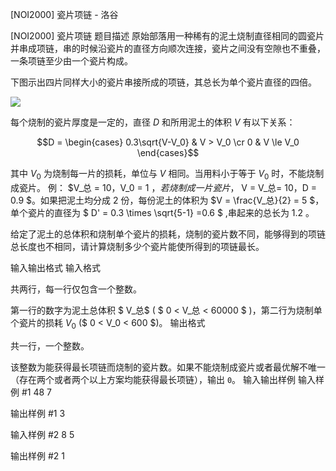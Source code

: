 



[NOI2000] 瓷片项链 - 洛谷














[NOI2000] 瓷片项链
题目描述
原始部落用一种稀有的泥土烧制直径相同的圆瓷片并串成项链，串的时候沿瓷片的直径方向顺次连接，瓷片之间没有空隙也不重叠，一条项链至少由一个瓷片构成。

下图示出四片同样大小的瓷片串接所成的项链，其总长为单个瓷片直径的四倍。

![](https://cdn.luogu.com.cn/upload/image_hosting/palmhlro.png)


每个烧制的瓷片厚度是一定的，直径 $D$ 和所用泥土的体积 $V$ 有以下关系：

$$D = \begin{cases}
0.3\sqrt{V-V_0} & V > V_0 \cr
0 & V \le V_0
\end{cases}$$


其中 $V_0$ 为烧制每一片的损耗，单位与 $V$ 相同。当用料小于等于 $V_0$ 时，不能烧制成瓷片。
例： $V_总 = 10，V_0 = 1 $，若烧制成一片瓷片，$ V = V_总= 10，D = 0.9 $。如果把泥土均分成 $2$ 份，每份泥土的体积为 $V = \frac{V_总}{2} = 5 $，单个瓷片的直径为 $ D' = 0.3 \times \sqrt{5-1} =0.6 $ ,串起来的总长为 $1.2$ 。

给定了泥土的总体积和烧制单个瓷片的损耗，烧制的瓷片数不同，能够得到的项链总长度也不相同，请计算烧制多少个瓷片能使所得到的项链最长。

输入输出格式
输入格式

共两行，每一行仅包含一个整数。

第一行的数字为泥土总体积 $ V_总$ ( $ 0 < V_总 < 60000 $ )，第二行为烧制单个瓷片的损耗 $V_0$ ($ 0 <  V_0 < 600 $)。
输出格式

共一行，一个整数。

该整数为能获得最长项链而烧制的瓷片数。如果不能烧制成瓷片或者最优解不唯一（存在两个或者两个以上方案均能获得最长项链），输出 `0`。
输入输出样例
输入样例 #1
48
7

输出样例 #1
3

输入样例 #2
8
5

输出样例 #2
1







